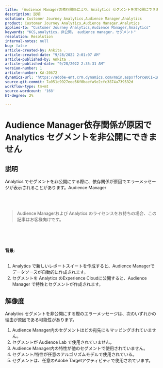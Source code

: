 ```yaml
---
title: 「Audience Managerの依存関係により、Analytics セグメントを非公開にできませんでした」
description: 説明
solution: Customer Journey Analytics,Audience Manager,Analytics
product: Customer Journey Analytics,Audience Manager,Analytics
applies-to: "Customer Journey Analytics,Audience Manager,Analytics"
keywords: "KCS,analytics，非公開， audience manager，セグメント"
resolution: Resolution
internal-notes: null
bug: false
article-created-by: Ankita .
article-created-date: "9/28/2022 2:01:07 AM"
article-published-by: Ankita .
article-published-date: "9/28/2022 2:35:31 AM"
version-number: 1
article-number: KA-20672
dynamics-url: "https://adobe-ent.crm.dynamics.com/main.aspx?forceUCI=1&pagetype=entityrecord&etn=knowledgearticle&id=1d3e7063-d13e-ed11-9db1-0022480869de"
source-git-commit: 7a051c9927eee56f0baefa9e2cfc3874a739532d
workflow-type: tm+mt
source-wordcount: '168'
ht-degree: 2%

---
```


# Audience Manager依存関係が原因で Analytics セグメントを非公開にできません

## 説明

Analytics でセグメントを非公開にする際に、依存関係が原因でエラーメッセージが表示されることがあります。Audience Manager<br><br> <br><br>

> Audience Managerおよび Analytics のライセンスをお持ちの場合、この記事はお客様向けです。

<br><br> <br><br><b>背景</b>:<br><br>
1. Analytics で新しいレポートスイートを作成すると、Audience Managerでデータソースが自動的に作成されます。
2. セグメントを Analytics のExperience Cloudに公開すると、Audience Manager で特性とセグメントが作成されます。



## 解像度


Analytics セグメントを非公開にする際のエラーメッセージは、次のいずれかの理由が原因である可能性があります。

1. Audience Manager内のセグメントはどの宛先にもマッピングされていません。
2. セグメントが Audience Lab で使用されていません。
3. Audience Manager内の特性が他のセグメントで使用されていません。
4. セグメント/特性が任意のアルゴリズムモデルで使用されている。
5. セグメントは、任意のAdobe Targetアクティビティで使用されています。

